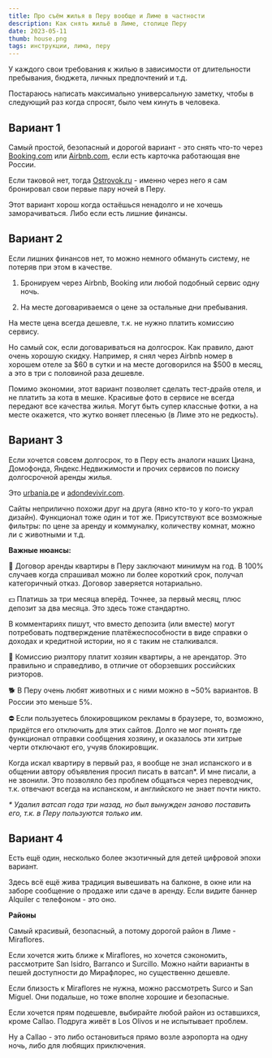 ```yaml
---
title: Про съём жилья в Перу вообще и Лиме в частности
description: Как снять жильё в Лиме, столице Перу
date: 2023-05-11
thumb: house.png
tags: инструкции, лима, перу
---
```


У каждого свои требования к жилью в зависимости от длительности пребывания, бюджета, личных предпочтений и т.д.

Постараюсь написать максимально универсальную заметку, чтобы в следующий раз когда спросят, было чем кинуть в человека.

## Вариант 1

Самый простой, безопасный и дорогой вариант - это снять что-то через [Booking.com](https://booking.com) или [Airbnb.com](https://airbnb.com), если есть карточка работающая вне России.

Если таковой нет, тогда [Ostrovok.ru](https://ostrovok.ru/) - именно через него я сам бронировал свои первые пару ночей в Перу.

Этот вариант хорош когда остаёшься ненадолго и не хочешь заморачиваться. Либо если есть лишние финансы.

## Вариант 2

Если лишних финансов нет, то можно немного обмануть систему, не потеряв при этом в качестве.

1. Бронируем через Airbnb, Booking или любой подобный сервис одну ночь.

2. На месте договариваемся о цене за остальные дни пребывания.

На месте цена всегда дешевле, т.к. не нужно платить комиссию сервису.

Но самый сок, если договариваться на долгосрок. Как правило, дают очень хорошую скидку. Например, я снял через Airbnb номер в хорошем отеле за $60 в сутки и на месте договорился на $500 в месяц, а это в три с половиной раза дешевле.

Помимо экономии, этот вариант позволяет сделать тест-драйв отеля, и не платить за кота в мешке. Красивые фото в сервисе не всегда передают все качества жилья. Могут быть супер классные фотки, а на месте окажется, что жутко воняет плесенью (в Лиме это не редкость).

## Вариант 3

Если хочется совсем долгосрок, то в Перу есть аналоги наших Циана, Домофонда, Яндекс.Недвижимости и прочих сервисов по поиску долгосрочной аренды жилья.

Это [urbania.pe](https://urbania.pe) и [adondevivir.com](https://www.adondevivir.com).

Сайты неприлично похожи друг на друга (явно кто-то у кого-то украл дизайн). Функционал тоже один и тот же. Присутствуют все возможные фильтры: по цене за аренду и коммуналку, количеству комнат, можно ли с животными и т.д.

**Важные нюансы:**

📃 Договор аренды квартиры в Перу заключают минимум на год. В 100% случаев когда спрашивал можно ли более короткий срок, получал категоричный отказ. Договор заверяется нотариально.

💵 Платишь за три месяца вперёд. Точнее, за первый месяц, плюс депозит за два месяца. Это здесь тоже стандартно.

В комментариях пишут, что вместо депозита (или вместе) могут потребовать подтверждение платёжеспособности в виде справки о доходах и кредитной истории, но я с таким не сталкивался.

💼 Комиссию риэлтору платит хозяин квартиры, а не арендатор. Это правильно и справедливо, в отличие от оборзевших российских риэторов.

🐕 В Перу очень любят животных и с ними можно в ~50% вариантов. В России это меньше 5%.

⛔ Если пользуетесь блокировщиком рекламы в браузере, то, возможно, придётся его отключить для этих сайтов. Долго не мог понять где функционал отправки сообщения хозяину, и оказалось эти хитрые черти отключают его, учуяв блокировщик.

Когда искал квартиру в первый раз, я вообще не знал испанского и в общении автору объявления просил писать в ватсап*. И мне писали, а не звонили. Это позволяло без проблем общаться через переводчик, т.к. отвечают всегда на испанском, и английского не знает почти никто.

_* Удалил ватсап года три назад, но был вынужден заново поставить его, т.к. в Перу пользуются только им._

## Вариант 4

Есть ещё один, несколько более экзотичный для детей цифровой эпохи вариант.

Здесь всё ещё жива традиция вывешивать на балконе, в окне или на заборе сообщение о продаже или сдаче в аренду. Если видите баннер Alquiler с телефоном - это оно.

**Районы**

Самый красивый, безопасный, а потому дорогой район в Лиме - Miraflores.

Если хочется жить ближе к Miraflores, но хочется сэкономить, рассмотрите San Isidro, Barranco и Surcillo. Можно найти варианты в пешей доступности до Мирафлорес, но существенно дешевле.

Если близость к Miraflores не нужна, можно рассмотреть Surco и San Miguel. Они подальше, но тоже вполне хорошие и безопасные.

Если хочется прям подешевле, выбирайте любой район из оставшихся, кроме Callao. Подруга живёт в Los Olivos и не испытывает проблем.

Ну а Callao - это либо остановиться прямо возле аэропорта на одну ночь, либо для любящих приключения.